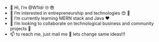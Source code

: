 - 👋 Hi, I’m @W1ldr 🤓 😎
- 👀 I’m interested in entrepreneurship and technologies 😍 🥰
- 🌱 I’m currently learning MERN stack and Java ❤️
- 💞️ I’m looking to collaborate on technological business and community projects 🤠
- 📫 to reach me, just mail me 👋 lets change same ideas!!! 



<!---
W1ldr/W1ldr is a ✨ special ✨ repository because its `README.md` (this file) appears on your GitHub profile.
You can click the Preview link to take a look at your changes.
--->
